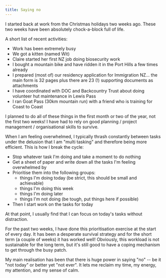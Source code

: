 ```yaml
---
title: Saying no
---
```


I started back at work from the Christmas holidays two weeks ago. These two
weeks have been absolutely chock-a-block full of life.

A short list of recent activities:

* Work has been extremely busy
* We got a kitten (named Wit)
* Claire started her first NZ job doing biosecurity work
* I bought a mountain bike and have ridden it in the Port Hills a few times already
* I prepared (most of) our residency application for Immigration NZ... the main form is 32 pages plus there are 23 (!) supporting documents as attachments
* I have coordinated with DOC and Backcountry Trust about doing volunteer hut maintenance in Lewis Pass
* I ran Goat Pass (30km mountain run) with a friend who is training for Coast to Coast

I planned to do all of these things in the first month or two of the year, not
the first two weeks! I have had to rely on good planning / project management /
organisational skills to survive.

When I am feeling overwhelmed, I typically thrash constantly between tasks
under the delusion that I am "multi tasking" and therefore being more
efficient. This is how I break the cycle:
* Stop whatever task I'm doing and take a moment to do nothing
* Get a sheet of paper and write down all the tasks I'm feeling overwhelmed by
* Prioritise them into the following groups:
  - things I'm doing today (be strict, this should be small and achievable)
  - things I'm doing this week
  - things I'm doing later
  - things I'm not doing (be tough, put things here if possible)
* Then I start work on the tasks for today

At that point, I usually find that I can focus on today's tasks without
distraction.

For the past two weeks, I have done this prioritisation exercise at the start
of every day. It has been a desperate survival strategy and for the short term
(a couple of weeks) it has worked well! Obviously, this workload is not
sustainable for the long term, but it's still good to have a coping mechanism
to get through the busy patch.

My main realisation has been that there is huge power in saying "no" -- be it
"not today" or better yet "not ever". It lets me reclaim my time, my energy, my
attention, and my sense of calm.
